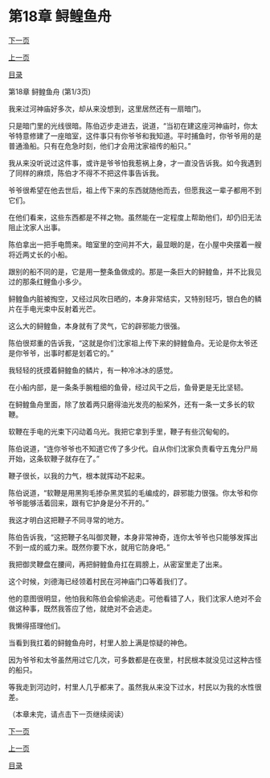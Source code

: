 <h1>第18章   鲟鳇鱼舟</h1>
            <div><p><a href="./0052_%E7%AC%AC18%E7%AB%A0_%E9%B2%9F%E9%B3%87%E9%B1%BC%E8%88%9F.md">下一页</a></p><p><a href="./0050_%E7%AC%AC17%E7%AB%A0_%E5%9B%B0%E9%BE%99%E5%85%A5%E6%B0%B4.md">上一页</a></p><p><a href="../">目录</a></p></div>
            <div><p>第18章   鲟鳇鱼舟 (第1/3页)</p><p>我来过河神庙好多次，却从来没想到，这里居然还有一扇暗门。</p><p>只是暗门里的光线很暗。陈伯迈步走进去，说道，“当初在建这座河神庙时，你太爷特意修建了一座暗室，这件事只有你爷爷和我知道。平时捕鱼时，你爷爷用的是普通渔船。只有在危急时刻，他们才会用沈家祖传的船只。”</p><p>我从来没听说过这件事，或许是爷爷怕我惹祸上身，才一直没告诉我。如今我遇到了同样的麻烦，陈伯才不得不不把这件事告诉我。</p><p>爷爷很希望在他去世后，祖上传下来的东西就随他而去，但愿我这一辈子都用不到它们。</p><p>在他们看来，这些东西都是不祥之物。虽然能在一定程度上帮助他们，却仍旧无法阻止沈家人出事。</p><p>陈伯拿出一把手电筒来。暗室里的空间并不大，最显眼的是，在小屋中央摆着一艘将近两丈长的小船。</p><p>跟别的船不同的是，它是用一整条鱼做成的。那是一条巨大的鲟鳇鱼，并不比我见过的那条红鲤鱼小多少。</p><p>鲟鳇鱼内脏被掏空，又经过风吹日晒的，本身非常结实，又特别轻巧，银白色的鳞片在手电光束中反射着光芒。</p><p>这么大的鲟鳇鱼，本身就有了灵气，它的辟邪能力很强。</p><p>陈伯很郑重的告诉我，“这就是你们沈家祖上传下来的鲟鳇鱼舟。无论是你太爷还是你爷爷，出事时都是划着它的。”</p><p>我轻轻的抚摸着鲟鳇鱼的鳞片，有一种冷冰冰的感觉。</p><p>在小船内部，是一条条手腕粗细的鱼骨，经过风干之后，鱼骨更是无比坚韧。</p><p>在鲟鳇鱼舟里面，除了放着两只磨得油光发亮的船桨外，还有一条一丈多长的软鞭。</p><p>软鞭在手电的光束下闪动着乌光。我把它拿到手里，鞭子有些沉甸甸的。</p><p>陈伯说道，“连你爷爷也不知道它传了多少代。自从你们沈家负责看守五鬼分尸局开始，这条软鞭子就存在了。”</p><p>鞭子很长，以我的力气，根本就挥动不起来。</p><p>陈伯说道，“软鞭是用黑狗毛掺杂黑灵狐的毛编成的，辟邪能力很强。你太爷和你爷爷能够活着回来，跟有它护身是分不开的。”</p><p>我这才明白这把鞭子不同寻常的地方。</p><p>陈伯告诉我，“这把鞭子名叫御灵鞭，本身非常神奇，连你太爷爷也只能够发挥出不到一成的威力来。既然你要下水，就用它防身吧。”</p><p>我把御灵鞭盘在腰间，再把鲟鳇鱼舟扛在肩膀上，从密室里走了出来。</p><p>这个时候，刘德海已经领着村民在河神庙门口等着我们了。</p><p>他的意图很明显，他怕我和陈伯会偷偷逃走。可他看错了人，我们沈家人绝对不会做这种事，既然我答应了他，就绝对不会逃走。</p><p>我懒得搭理他们。</p><p>当看到我扛着的鲟鳇鱼舟时，村里人脸上满是惊疑的神色。</p><p>因为爷爷和太爷虽然用过它几次，可多数都是在夜里，村民根本就没见过这种古怪的船只。</p><p>等我走到河边时，村里人几乎都来了。虽然我从来没下过水，村民以为我的水性很差。</p><p>（本章未完，请点击下一页继续阅读）</p></div>
            <div><p><a href="./0052_%E7%AC%AC18%E7%AB%A0_%E9%B2%9F%E9%B3%87%E9%B1%BC%E8%88%9F.md">下一页</a></p><p><a href="./0050_%E7%AC%AC17%E7%AB%A0_%E5%9B%B0%E9%BE%99%E5%85%A5%E6%B0%B4.md">上一页</a></p><p><a href="../">目录</a></p></div>